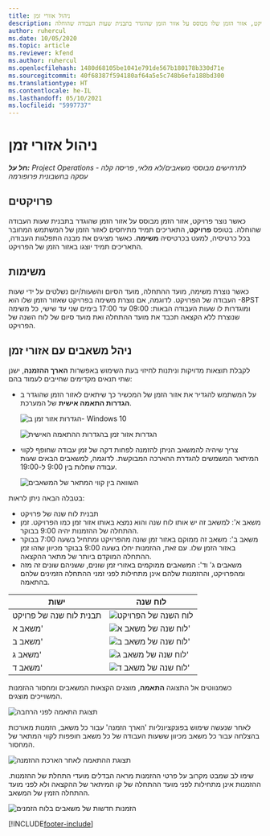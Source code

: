 ```yaml
---
title: ניהול אזורי זמן
description: כאשר נוצר פרויקט, אזור הזמן שלו מבוסס על אזור הזמן שהוגדר בתבנית שעות העבודה שהוחלה.
author: ruhercul
ms.date: 10/05/2020
ms.topic: article
ms.reviewer: kfend
ms.author: ruhercul
ms.openlocfilehash: 1480d68105be1041e791de567b180178b330d71e
ms.sourcegitcommit: 40f68387f594180af64a5e5c748b6efa188bd300
ms.translationtype: HT
ms.contentlocale: he-IL
ms.lasthandoff: 05/10/2021
ms.locfileid: "5997737"
---
```

# <a name="manage-time-zones"></a>ניהול אזורי זמן

_**חל על:** Project Operations לתרחישים מבוססי משאבים/לא מלאי, פריסה קלה - עסקה בחשבונית פרופורמה_


## <a name="projects"></a>פרויקטים

כאשר נוצר פרויקט, אזור הזמן מבוסס על אזור הזמן שהוגדר בתבנית שעות העבודה שהוחלה. בטופס **פרויקט**, התאריכים תמיד מתיחסים לאזור הזמן של המשתמש המחובר בכל כרטיסיה, למעט בכרטיסיה **משימה**. כאשר מציגים את מבנה התפלגות העבודה, התאריכים תמיד יוצגו באזור הזמן של הפרויקט.

## <a name="tasks"></a>משימות

כאשר נוצרת משימה, מועד ההתחלה, מועד הסיום והשעות/יום נשלטים על ידי שעות העבודה של הפרויקט. לדוגמה, אם נוצרת משימה בפרויקט שאזור הזמן שלו הוא ‎-‎8‏PST ומוגדרות לו שעות העבודה הבאות: 09:00 עד 17:00 בימים שני עד שישי, כל משימה שנוצרת ללא הקצאה תכבד את מועד ההתחלה ואת מועד סיום של לוח השנה של הפרויקט.

## <a name="manage-resources-with-time-zones"></a>ניהל משאבים עם אזורי זמן

לקבלת תוצאות מדויקות וניתנות לחיזוי בעת השימוש באפשרות **הארך ההזמנה**, ישנן שתי תנאים מקדימים שחייבים לעמוד בהם:  

- על המשתמש להגדיר את אזור הזמן של המכשיר כך שיתאים לאזור הזמן שהוגדר ב **הגדרות התאמה אישית** של המערכת.
 
  ![הגדרות אזור זמן ב- Windows 10](media/reconcile-assignments-03.png)

  ![הגדרות אזור זמן בהגדרות ההתאמה האישית](media/reconcile-assignments-04.png)
 
- צריך שיהיה להמשאב הניתן להזמנה לפחות דקה של זמן עבודה שחופף לקווי המיתאר המשמשים להגדרת ההארכה המבוקשת. לדוגמה, למשאבים הבאים שעות עבודה שחלות בין 9:00 ל-19:00. 

  ![השוואה בין קווי המתאר של המשאבים](media/reconcile-assignments-05.png)

בטבלה הבאה ניתן לראות:

- תבנית לוח שנה של פרויקט
- משאב א': למשאב זה יש אותו לוח שנה והוא נמצא באותו אזור זמן כמו הפרויקט. זמן ההתחלה של ההזמנות יהיה 9:00 בבוקר.
- משאב ב': משאב זה ממוקם באזור זמן שונה מהפרויקט ומתחיל בשעה 7:00 בבוקר באזור הזמן שלו. עם זאת, ההזמנות יחלו בשעה 9:00 בבוקר מכיוון שזהו זמן ההתחלה המוקדם ביותר של מתאר ההקצאה.
- משאבים ג' וד': המשאבים ממוקמים באזורי זמן שונים, ששניהם שונים זה מזה ומהפרויקט, וההזמנות שלהם אינן מתחילות לפני זמני ההתחלה הזמינים שלהם בהתאמה.

|ישות  |לוח שנה  |
|-|-|
|תבנית לוח שנה של פרויקט   | ![לוח השנה של הפרויקט](media/reconcile-assignments-06.png) |
|משאב א'  | ![לוח שנה של משאב א'](media/reconcile-assignments-06.png) |
|משאב ב'  |  ![לוח שנה של משאב ב'](media/reconcile-assignments-07.png) |
|משאב ג'  |  ![לוח שנה של משאב ג'](media/reconcile-assignments-08.png) |
|משאב ד'  | ![לוח שנה של משאב ד'](media/reconcile-assignments-09.png)  |
 
כשמנווטים אל התצוגה **התאמה**, מוצגים הקצאות המשאבים ומחסור ההזמנות המשוייכים מוצגים.

![תצוגת התאמה לפני הרחבה](media/reconcile-assignments-10.png)

לאחר שנעשה שימוש בפונקציונליות 'הארך הזמנה' עבור כל משאב, הזמנות מאורכות בהצלחה עבור כל משאב מכיוון ששעות העבודה של כל משאב חופפות לקווי המתאר של המחסור.

![תצוגת ההתאמה לאחר הארכת ההזמנה](media/reconcile-assignments-11.png) 

שימו לב שמבט מקרוב על פרטי ההזמנות מראה הבדלים מועדי התחלת של ההזמנות. ההזמנות אינן מתחילות לפני מועד ההתחלה של קו המיתאר של ההקצאה ולא לפני מועד ההתחלה הזמין של המשאב.

![הזמנות חדשות של משאבים בלוח הזמנים](media/reconcile-assignments-12.png)


[!INCLUDE[footer-include](../includes/footer-banner.md)]